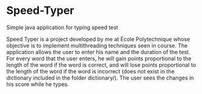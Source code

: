 # Speed-Typer
Simple java application for typing speed test

Speed Typer is a project developed by me at École Polytechnique whose objective is to implement multithreading techniques seen in course.
The application allows the user to enter his name and the duration of the test. For every word that the user enters, he will gain points proportional to the length of the word if the word is correct, and will lose points proportional to the length of the word if the word is incorrect (does not exist in the dictionary included in the folder dictionary/). The user sees the changes in his score while he types.
